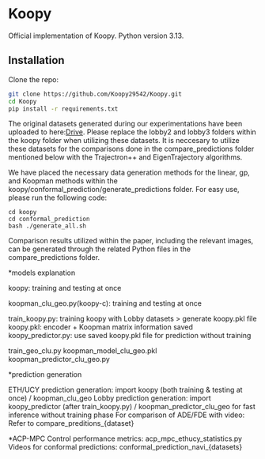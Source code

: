 # Koopy
Official implementation of Koopy.
Python version 3.13.
## Installation

Clone the repo:

```bash
git clone https://github.com/Koopy29542/Koopy.git
cd Koopy
pip install -r requirements.txt
```

The original datasets generated during our experimentations have been uploaded to here:[Drive](https://drive.google.com/file/d/1HvLqsX4YWHW1jplOqJwZSbFtcbqBBnhw/view?usp=sharing). Please replace the lobby2 and lobby3 folders within the koopy folder when utilizing these datasets. It is neccesary to utilize these datasets for the comparisons done in the compare_predictions folder mentioned below with the Trajectron++ and EigenTrajectory algorithms. 

We have placed the necessary data generation methods for the linear, gp, and Koopman methods within the koopy/conformal_prediction/generate_predictions folder. For easy use, please run the following code:
```
cd koopy
cd conformal_prediction
bash ./generate_all.sh
```
Comparison results utilized within the paper, including the relevant images, can be generated through the related Python files in the compare_predictions folder.



*models explanation

koopy: training and testing at once

koopman_clu_geo.py(koopy-c): training and testing at once

train_koopy.py: training koopy with Lobby datasets > generate koopy.pkl file
koopy.pkl: encoder + Koopman matrix information saved
koopy_predictor.py: use saved koopy.pkl file for prediction without training

train_geo_clu.py
koopman_model_clu_geo.pkl
koopman_predictor_clu_geo.py

*prediction generation

ETH/UCY prediction generation: import koopy (both training & testing at once) / koopman_clu_geo
Lobby prediction generation: import koopy_predictor (after train_koopy.py) / koopman_predictor_clu_geo for fast inference without training phase
For comparison of ADE/FDE with video: Refer to compare_preditions_{dataset}

*ACP-MPC
Control performance metrics: acp_mpc_ethucy_statistics.py
Videos for conformal predictions: conformal_prediction_navi_{datasets}

